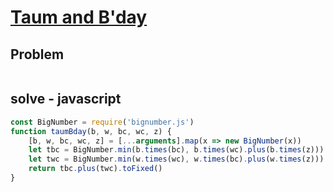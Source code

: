 # [Taum and B'day](https://www.hackerrank.com/challenges/taum-and-bday/problem)
## Problem
```

```

## solve - javascript
```javascript
const BigNumber = require('bignumber.js')
function taumBday(b, w, bc, wc, z) {
    [b, w, bc, wc, z] = [...arguments].map(x => new BigNumber(x))
    let tbc = BigNumber.min(b.times(bc), b.times(wc).plus(b.times(z)))
    let twc = BigNumber.min(w.times(wc), w.times(bc).plus(w.times(z)))
    return tbc.plus(twc).toFixed()
}
```
